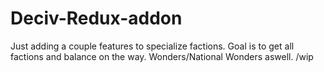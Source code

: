 # Deciv-Redux-addon
Just adding a couple features to specialize factions. Goal is to get all factions and balance on the way. Wonders/National Wonders aswell. /wip
